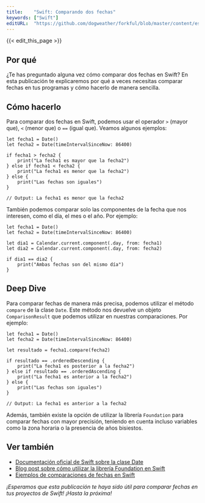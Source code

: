 ```yaml
---
title:    "Swift: Comparando dos fechas"
keywords: ["Swift"]
editURL:  "https://github.com/dogweather/forkful/blob/master/content/es/swift/comparing-two-dates.md"
---
```


{{< edit_this_page >}}

## Por qué
¿Te has preguntado alguna vez cómo comparar dos fechas en Swift? En esta publicación te explicaremos por qué a veces necesitas comparar fechas en tus programas y cómo hacerlo de manera sencilla.

## Cómo hacerlo
Para comparar dos fechas en Swift, podemos usar el operador `>` (mayor que), `<` (menor que) o `==` (igual que). Veamos algunos ejemplos:

```
let fecha1 = Date()
let fecha2 = Date(timeIntervalSinceNow: 86400)

if fecha1 > fecha2 {
    print("La fecha1 es mayor que la fecha2")
} else if fecha1 < fecha2 {
    print("La fecha1 es menor que la fecha2")
} else {
    print("Las fechas son iguales")
}

// Output: La fecha1 es menor que la fecha2
```

También podemos comparar solo las componentes de la fecha que nos interesen, como el día, el mes o el año. Por ejemplo:

```
let fecha1 = Date()
let fecha2 = Date(timeIntervalSinceNow: 86400)

let dia1 = Calendar.current.component(.day, from: fecha1)
let dia2 = Calendar.current.component(.day, from: fecha2)

if dia1 == dia2 {
    print("Ambas fechas son del mismo día")
}
```

## Deep Dive
Para comparar fechas de manera más precisa, podemos utilizar el método `compare` de la clase `Date`. Este método nos devuelve un objeto `ComparisonResult` que podemos utilizar en nuestras comparaciones. Por ejemplo:

```
let fecha1 = Date()
let fecha2 = Date(timeIntervalSinceNow: 86400)

let resultado = fecha1.compare(fecha2)

if resultado == .orderedDescending {
    print("La fecha1 es posterior a la fecha2")
} else if resultado == .orderedAscending {
    print("La fecha1 es anterior a la fecha2")
} else {
    print("Las fechas son iguales")
}

// Output: La fecha1 es anterior a la fecha2
```

Además, también existe la opción de utilizar la librería `Foundation` para comparar fechas con mayor precisión, teniendo en cuenta incluso variables como la zona horaria o la presencia de años bisiestos.

## Ver también
- [Documentación oficial de Swift sobre la clase Date](https://developer.apple.com/documentation/foundation/date)
- [Blog post sobre cómo utilizar la librería Foundation en Swift](https://www.raywenderlich.com/515-nsdate-tutorial-for-swift-how-to-work-with-dates-in-swift)
- [Ejemplos de comparaciones de fechas en Swift](https://www.hackingwithswift.com/example-code/language/how-to-compare-dates-in-swift)

*¡Esperamos que esta publicación te haya sido útil para comparar fechas en tus proyectos de Swift! ¡Hasta la próxima!*